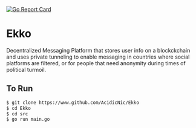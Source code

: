 [![Go Report Card](https://goreportcard.com/badge/github.com/acidicnic/ekko)](https://goreportcard.com/report/github.com/acidicnic/ekko)
# Ekko
Decentralized Messaging Platform that stores user info on a blockckchain and uses private tunneling to enable messaging in countries where social platforms are filtered, or for people that need anonymity during times of political turmoil.

## To Run
```bash
$ git clone https://www.github.com/AcidicNic/Ekko
$ cd Ekko
$ cd src
$ go run main.go
```


